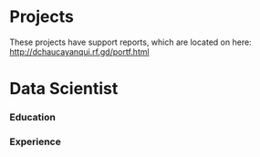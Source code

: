 # Projects
These projects have support reports, which are located on here: http://dchaucayanqui.rf.gd/portf.html

# Data Scientist

### Education

### Experience
